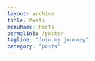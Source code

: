 ```yaml
---
layout: archive
title: Posts
menuName: Posts
permalink: /posts/
tagline: "Join my journey"
category: "posts"
---
```

